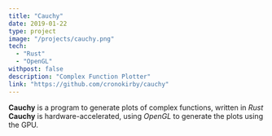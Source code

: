 ```yaml
---
title: "Cauchy"
date: 2019-01-22
type: project
image: "/projects/cauchy.png"
tech:
  - "Rust"
  - "OpenGL"
withpost: false
description: "Complex Function Plotter"
link: "https://github.com/cronokirby/cauchy"
---
```

**Cauchy** is a program to generate plots of complex functions, written in *Rust*
**Cauchy** is hardware-accelerated, using *OpenGL* to generate the plots using the GPU.
<!--more-->